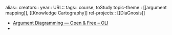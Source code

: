 alias::
creators::
year::
URL::
tags:: course, toStudy
topic-theme:: [[argument mapping]], [[Knowledge Cartography]]
rel-projects:: [[DiaGnosis]]


- [Argument Diagramming — Open & Free – OLI](https://oli.cmu.edu/courses/argument-diagramming-open-free/)
-
